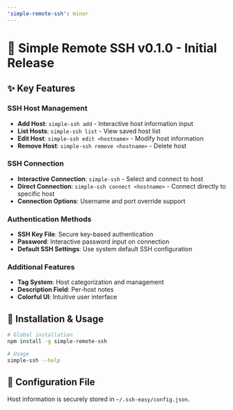 ```yaml
---
'simple-remote-ssh': minor
---
```


# 🎉 Simple Remote SSH v0.1.0 - Initial Release

## ✨ Key Features

### SSH Host Management

-   **Add Host**: `simple-ssh add` - Interactive host information input
-   **List Hosts**: `simple-ssh list` - View saved host list
-   **Edit Host**: `simple-ssh edit <hostname>` - Modify host information
-   **Remove Host**: `simple-ssh remove <hostname>` - Delete host

### SSH Connection

-   **Interactive Connection**: `simple-ssh` - Select and connect to host
-   **Direct Connection**: `simple-ssh connect <hostname>` - Connect directly to specific host
-   **Connection Options**: Username and port override support

### Authentication Methods

-   **SSH Key File**: Secure key-based authentication
-   **Password**: Interactive password input on connection
-   **Default SSH Settings**: Use system default SSH configuration

### Additional Features

-   **Tag System**: Host categorization and management
-   **Description Field**: Per-host notes
-   **Colorful UI**: Intuitive user interface

## 🚀 Installation & Usage

```bash
# Global installation
npm install -g simple-remote-ssh

# Usage
simple-ssh --help
```

## 💾 Configuration File

Host information is securely stored in `~/.ssh-easy/config.json`.
